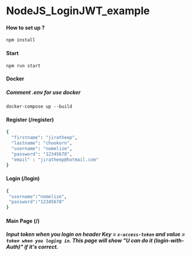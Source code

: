# NodeJS_LoginJWT_example
#### How to set up ?
<code>npm install</code>
#### Start
<code>npm run start</code>
#### Docker
##### Comment .env for use docker
<code>docker-compose up --build</code>

#### Register (/register)
``` bash
{
  "firstname": "jiratheep",
  "lastname": "chookorn",
  "username": "nomelize",
  "password": "12345678",
  "email" : "jiratheep@hotmail.com"
}
```

#### Login (/login)
``` bash
{
 "username":"nomelize",
 "password":"12345678"
}
```
#### Main Page (/)
##### Input token when you login on header Key = <code>x-access-token</code> and value = <code>token when you loging in</code>. This page will show "U can do it (login-with-Auth)" if it's correct. 


